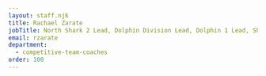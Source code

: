 ```yaml
---
layout: staff.njk
title: Rachael Zarate
jobTitle: North Shark 2 Lead, Dolphin Division Lead, Dolphin 1 Lead, Shark 2 Lead
email: rzarate
department:
  - competitive-team-coaches
order: 100
---
```

